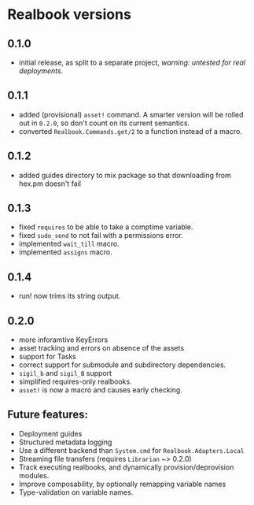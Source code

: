 # Realbook versions

## 0.1.0

- initial release, as split to a separate project, *warning: untested for real deployments*.

## 0.1.1

- added (provisional) `asset!` command.  A smarter version will be rolled out
  in `0.2.0`, so don't count on its current semantics.
- converted `Realbook.Commands.get/2` to a function instead of a macro.

## 0.1.2

- added guides directory to mix package so that downloading from hex.pm
  doesn't fail

## 0.1.3

- fixed `requires` to be able to take a comptime variable.
- fixed `sudo_send` to not fail with a permissions error.
- implemented `wait_till` macro.
- implemented `assigns` macro.

## 0.1.4

- run! now trims its string output.

## 0.2.0

- more inforamtive KeyErrors
- asset tracking and errors on absence of the assets
- support for Tasks
- correct support for submodule and subdirectory dependencies.
- `sigil_b` and `sigil_B` support
- simplified requires-only realbooks.
- `asset!` is now a macro and causes early checking.

## Future features:

- Deployment guides
- Structured metadata logging
- Use a different backend than `System.cmd` for `Realbook.Adapters.Local`
- Streaming file transfers (requires `Librarian` ~> 0.2.0)
- Track executing realbooks, and dynamically provision/deprovision modules.
- Improve composability, by optionally remapping variable names
- Type-validation on variable names.
